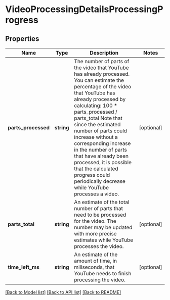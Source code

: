 # VideoProcessingDetailsProcessingProgress

## Properties
Name | Type | Description | Notes
------------ | ------------- | ------------- | -------------
**parts_processed** | **string** | The number of parts of the video that YouTube has already processed. You can estimate the percentage of the video that YouTube has already processed by calculating: 100 * parts_processed / parts_total  Note that since the estimated number of parts could increase without a corresponding increase in the number of parts that have already been processed, it is possible that the calculated progress could periodically decrease while YouTube processes a video. | [optional] 
**parts_total** | **string** | An estimate of the total number of parts that need to be processed for the video. The number may be updated with more precise estimates while YouTube processes the video. | [optional] 
**time_left_ms** | **string** | An estimate of the amount of time, in millseconds, that YouTube needs to finish processing the video. | [optional] 

[[Back to Model list]](../README.md#documentation-for-models) [[Back to API list]](../README.md#documentation-for-api-endpoints) [[Back to README]](../README.md)


